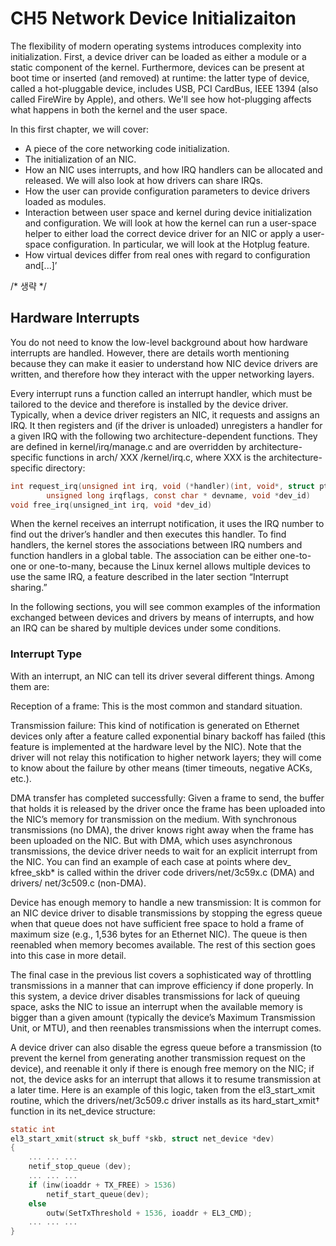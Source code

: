 
# CH5 Network Device Initializaiton

The flexibility of modern operating systems introduces complexity into 
initialization. First, a device driver can be loaded as either a module or 
a static component of the kernel. Furthermore, devices can be present at boot 
time or inserted (and removed) at runtime: the latter type of device, called 
a hot-pluggable device, includes USB, PCI CardBus, IEEE 1394 (also called 
FireWire by Apple), and others. We'll see how hot-plugging affects what happens
in both the kernel and the user space.

In this first chapter, we will cover:

* A piece of the core networking code initialization.
* The initialization of an NIC.
* How an NIC uses interrupts, and how IRQ handlers can be allocated and 
released. We will also look at how drivers can share IRQs.
* How the user can provide configuration parameters to device drivers loaded 
as modules.
* Interaction between user space and kernel during device initialization and 
configuration. We will look at how the kernel can run a user-space helper to 
either load the correct device driver for an NIC or apply a user-space 
configuration. In particular, we will look at the Hotplug feature.
* How virtual devices differ from real ones with regard to configuration and[...]’


/* 생략 */

## Hardware Interrupts

You do not need to know the low-level background about how hardware interrupts
are handled. However, there are details worth mentioning because they can make 
it easier to understand how NIC device drivers are written, and therefore how 
they interact with the upper networking layers.

Every interrupt runs a function called an interrupt handler, which must be
tailored to the device and therefore is installed by the device driver. 
Typically, when a device driver registers an NIC, it requests and assigns an 
IRQ. It then registers and (if the driver is unloaded) unregisters a handler 
for a given IRQ with the following two architecture-dependent functions. They 
are defined in kernel/irq/manage.c and are overridden by architecture-specific
functions in arch/ XXX /kernel/irq.c, where XXX is the architecture-specific
directory:

```c
int request_irq(unsigned int irq, void (*handler)(int, void*, struct pt_regs*), 
        unsigned long irqflags, const char * devname, void *dev_id)
void free_irq(unsigned_int irq, void *dev_id)
```

When the kernel receives an interrupt notification, it uses the IRQ number to
find out the driver’s handler and then executes this handler. To find handlers,
the kernel stores the associations between IRQ numbers and function handlers
in a global table. The association can be either one-to-one or one-to-many,
because the Linux kernel allows multiple devices to use the same IRQ, a feature
described in the later section “Interrupt sharing.”

In the following sections, you will see common examples of the information
exchanged between devices and drivers by means of interrupts, and how an IRQ
can be shared by multiple devices under some conditions.

### Interrupt Type

With an interrupt, an NIC can tell its driver several different things. Among
them are:

Reception of a frame:
    This is the most common and standard situation.

Transmission failure:
    This kind of notification is generated on Ethernet devices only after a
    feature called exponential binary backoff has failed (this feature is
    implemented at the hardware level by the NIC). Note that the driver will
    not relay this notification to higher network layers; they will come to
    know about the failure by other means (timer timeouts, negative ACKs, etc.).

DMA transfer has completed successfully:
    Given a frame to send, the buffer that holds it is released by the driver
    once the frame has been uploaded into the NIC’s memory for transmission on
    the medium. With synchronous transmissions (no DMA), the driver knows right
    away when the frame has been uploaded on the NIC. But with DMA, which uses
    asynchronous transmissions, the device driver needs to wait for an explicit
    interrupt from the NIC. You can find an example of each case at points where
    dev_ kfree_skb* is called within the driver code drivers/net/3c59x.c (DMA)
    and drivers/ net/3c509.c (non-DMA).

Device has enough memory to handle a new transmission:
    It is common for an NIC device driver to disable transmissions by stopping
    the egress queue when that queue does not have sufficient free space to hold
    a frame of maximum size (e.g., 1,536 bytes for an Ethernet NIC). The queue
    is then reenabled when memory becomes available. The rest of this section
    goes into this case in more detail.


The final case in the previous list covers a sophisticated way of throttling
transmissions in a manner that can improve efficiency if done properly. In this
system, a device driver disables transmissions for lack of queuing space, asks
the NIC to issue an interrupt when the available memory is bigger than a given
amount (typically the device’s Maximum Transmission Unit, or MTU), and then 
reenables transmissions when the interrupt comes.


A device driver can also disable the egress queue before a transmission (to 
prevent the kernel from generating another transmission request on the device),
and reenable it only if there is enough free memory on the NIC; if not, the
device asks for an interrupt that allows it to resume transmission at a later
time. Here is an example of this logic, taken from the el3_start_xmit routine,
which the drivers/net/3c509.c driver installs as its hard_start_xmit† function
in its net_device structure:


```c
static int
el3_start_xmit(struct sk_buff *skb, struct net_device *dev)
{
    ... ... ...
    netif_stop_queue (dev);
    ... ... ...
    if (inw(ioaddr + TX_FREE) > 1536)
        netif_start_queue(dev);
    else
        outw(SetTxThreshold + 1536, ioaddr + EL3_CMD);
    ... ... ... 
}
```
